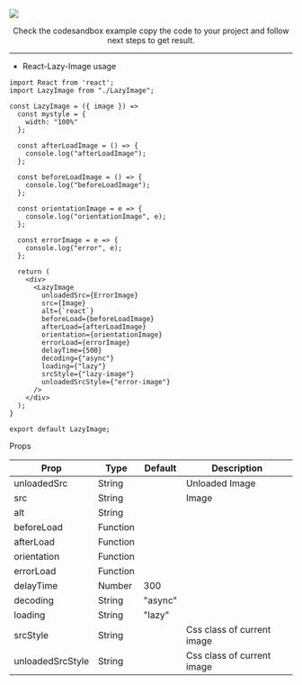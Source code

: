 ![](https://i.ibb.co/DtbLVMN/Purple-and-White-Math-Tutor-Bordered-Linked-In-Banner.png)

<p align="center">
Check the codesandbox example copy the code to your project and follow next steps to get result.
</p>

<hr/>



- React-Lazy-Image usage

```
import React from 'react';
import LazyImage from "./LazyImage";
 
const LazyImage = ({ image }) =>
  const mystyle = {
    width: "100%"
  };

  const afterLoadImage = () => {
    console.log("afterLoadImage");
  };

  const beforeLoadImage = () => {
    console.log("beforeLoadImage");
  };

  const orientationImage = e => {
    console.log("orientationImage", e);
  };

  const errorImage = e => {
    console.log("error", e);
  };

  return (
    <div>
      <LazyImage
        unloadedSrc={ErrorImage}
        src={Image}
        alt={`react`}
        beforeLoad={beforeLoadImage}
        afterLoad={afterLoadImage}
        orientation={orientationImage}
        errorLoad={errorImage}
        delayTime={500}
        decoding={"async"}
        loading={"lazy"}
        srcStyle={"lazy-image"}
        unloadedSrcStyle={"error-image"}
      />
    </div>
  );
}

export default LazyImage;
```

Props

| Prop  | Type | Default | Description |
| ------------- | ------------- | ------------- | ------------- |
| unloadedSrc  | String  |   | Unloaded Image  |
| src  | String  |   | Image  |
| alt  | String  |   |   |
| beforeLoad  | Function  |   |   |
| afterLoad  | Function  |   |   |
| orientation  | Function  |   |   |
| errorLoad  | Function  |   |   |
| delayTime  | Number  | 300  |   |
| decoding  | String  | "async"  |   |
| loading  | String  | "lazy"  |   |
| srcStyle  | String  |   | Css class of current image  |
| unloadedSrcStyle  | String  |   | Css class of current image  |
